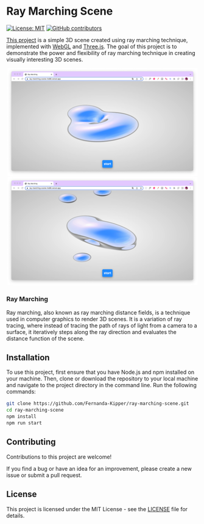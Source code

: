 # Ray Marching Scene

[![License: MIT](https://img.shields.io/badge/License-MIT-yellow.svg)](https://opensource.org/licenses/MIT)
[![GitHub contributors](https://img.shields.io/github/contributors/your-username/your-repository.svg)](https://github.com/Fernanda-Kipper/ray-marching-scene/graphs/contributors)

[This project](https://ray-marching-scene-4s66.vercel.app/) is a simple 3D scene created using ray marching technique, implemented with [WebGL](https://webgl2fundamentals.org/) and [Three.js](https://threejs.org/). The goal of this project is to demonstrate the power and flexibility of ray marching technique in creating visually interesting 3D scenes. 

<p align="center">
    <img src="./.github/first-image.png" width="500">
    <img src="./.github/second-image.png" width="500">
</p>

### Ray Marching

Ray marching, also known as ray marching distance fields, is a technique used in computer graphics to render 3D scenes. It is a variation of ray tracing, where instead of tracing the path of rays of light from a camera to a surface, it iteratively steps along the ray direction and evaluates the distance function of the scene.



## Installation

To use this project, first ensure that you have Node.js and npm installed on your machine. Then, clone or download the repository to your local machine and navigate to the project directory in the command line. Run the following commands:


```bash
git clone https://github.com/Fernanda-Kipper/ray-marching-scene.git
cd ray-marching-scene
npm install
npm run start
```

## Contributing

Contributions to this project are welcome! 

If you find a bug or have an idea for an improvement, please create a new issue or submit a pull request.

## License

This project is licensed under the MIT License - see the [LICENSE](LICENSE) file for details.
